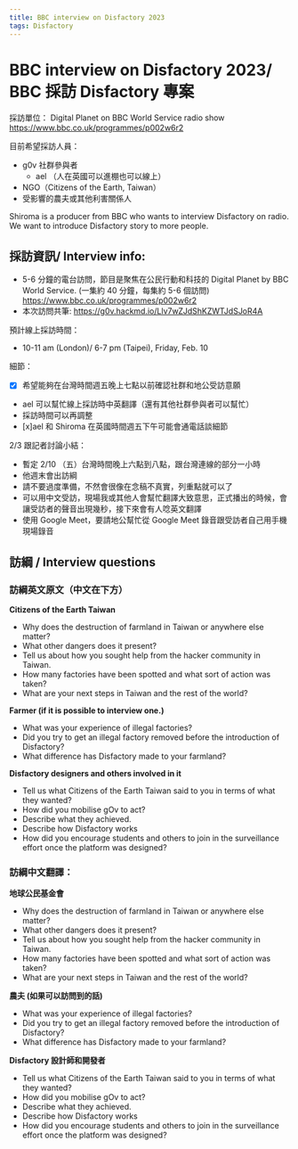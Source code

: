 ```yaml
---
title: BBC interview on Disfactory 2023
tags: Disfactory
---
```

# BBC interview on Disfactory 2023/ BBC 採訪 Disfactory 專案

採訪單位：
Digital Planet on BBC World Service radio show
https://www.bbc.co.uk/programmes/p002w6r2

目前希望採訪人員：
- g0v 社群參與者
    - ael （人在英國可以進棚也可以線上）
- NGO（Citizens of the Earth, Taiwan）
- 受影響的農夫或其他利害關係人

Shiroma is a producer from BBC who wants to interview Disfactory on radio. We want to introduce Disfactory story to more people.

## 採訪資訊/ Interview info:
- 5-6 分鐘的電台訪問，節目是聚焦在公民行動和科技的 Digital Planet by BBC World Service. (一集約 40 分鐘，每集約 5-6 個訪問)
https://www.bbc.co.uk/programmes/p002w6r2
- 本次訪問共筆: https://g0v.hackmd.io/Llv7wZJdShKZWTJdSJoR4A

預計線上採訪時間：
- 10-11 am (London)/ 6-7 pm (Taipei), Friday, Feb. 10

細節：
- [x] 希望能夠在台灣時間週五晚上七點以前確認社群和地公受訪意願
- ael 可以幫忙線上採訪時中英翻譯（還有其他社群參與者可以幫忙）
- 採訪時間可以再調整
- [x]ael 和 Shiroma 在英國時間週五下午可能會通電話談細節

2/3 跟記者討論小結：
- 暫定 2/10 （五）台灣時間晚上六點到八點，跟台灣連線的部分一小時
- 他週末會出訪綱
- 請不要過度準備，不然會很像在念稿不真實，列重點就可以了
- 可以用中文受訪，現場我或其他人會幫忙翻譯大致意思，正式播出的時候，會讓受訪者的聲音出現幾秒，接下來會有人唸英文翻譯
- 使用 Google Meet，要請地公幫忙從 Google Meet 錄音跟受訪者自己用手機現場錄音

## 訪綱 / Interview questions

### 訪綱英文原文（中文在下方）

**Citizens of the Earth Taiwan**
* Why does the destruction of farmland in Taiwan or anywhere else matter? 
* What other dangers does it present?  
* Tell us about how you sought help from the hacker community in Taiwan.  
* How many factories have been spotted and what sort of action was taken?  
* What are your next steps in Taiwan and the rest of the world?  

**Farmer (if it is possible to interview one.)**
* What was your experience of illegal factories? 
* Did you try to get an illegal factory removed before the introduction of Disfactory? 
* What difference has Disfactory made to your farmland? 

**Disfactory designers and others involved in it**
* Tell us what Citizens of the Earth Taiwan said to you in terms of what they wanted?
* How did you mobilise gOv to act?
* Describe what they achieved.
* Describe how Disfactory works
* How did you encourage students and others to join in the surveillance effort once the platform was designed?

### 訪綱中文翻譯：

**地球公民基金會**
* Why does the destruction of farmland in Taiwan or anywhere else matter? 
* What other dangers does it present?  
* Tell us about how you sought help from the hacker community in Taiwan.  
* How many factories have been spotted and what sort of action was taken?  
* What are your next steps in Taiwan and the rest of the world?  

**農夫 (如果可以訪問到的話)**
* What was your experience of illegal factories? 
* Did you try to get an illegal factory removed before the introduction of Disfactory? 
* What difference has Disfactory made to your farmland? 

**Disfactory 設計師和開發者**
* Tell us what Citizens of the Earth Taiwan said to you in terms of what they wanted?
* How did you mobilise gOv to act?
* Describe what they achieved.
* Describe how Disfactory works
* How did you encourage students and others to join in the surveillance effort once the platform was designed?
